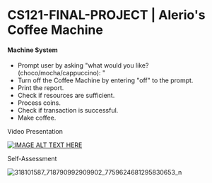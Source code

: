 # CS121-FINAL-PROJECT | Alerio's Coffee Machine
#### Machine System ####

- Prompt user by asking "what would you like? (choco/mocha/cappuccino): "
- Turn off the Coffee Machine by entering "off" to the prompt.
- Print the report.
- Check if resources are sufficient.
- Process coins.
- Check if transaction is successful.
- Make coffee.

Video Presentation

[![IMAGE ALT TEXT HERE](http://img.youtube.com/vi/VvPprS3g1xU/0.jpg)](http://www.youtube.com/watch?v=VvPprS3g1xU)

Self-Assessment

![318101587_718790992909902_7759624681295830653_n](https://user-images.githubusercontent.com/112959261/206857325-e5b39bea-da0e-4f8a-bbce-a2325270c281.jpg)

